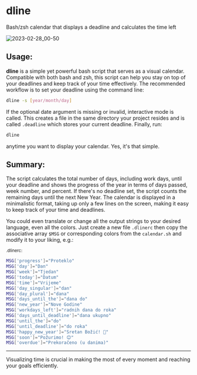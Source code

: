 # dline
Bash/zsh calendar that displays a deadline and calculates the time left

![2023-02-28_00-50](https://user-images.githubusercontent.com/411471/221715818-860d8173-d00e-49d0-9e50-8786c8e5dfe9.png)

## Usage:

**dline** is a simple yet powerful bash script that serves as a visual calendar. Compatible with both bash and zsh, this script can help you stay on top of your deadlines and keep track of your time effectively. The recommended workflow is to set your deadline using the command line: 

```bash
dline -s [year/month/day]
```

If the optional date argument is missing or invalid, interactive mode is called. This creates a file in the same directory your project resides and is called `.deadline` which stores your current deadline. Finally, run:

```bash
dline
```

anytime you want to display your calendar. Yes, it's that simple.

## Summary:

The script calculates the total number of days, including work days, until your deadline and shows the progress of the year in terms of days passed, week number, and percent. If there's no deadline set, the script counts the remaining days until the next New Year. The calendar is displayed in a minimalistic format, taking up only a few lines on the screen, making it easy to keep track of your time and deadlines.

You could even translate or change all the output strings to your desired language, even all the colors. Just create a new file `.dlinerc` then copy the associative array `$MSG` or corresponding colors from the `calendar.sh` and modify it to your liking, e.g.:

<sub>.dlinerc:</sub>
```bash
MSG['progress']="Proteklo"
MSG['day']="Dan"
MSG['week']="Tjedan"
MSG['today']="Datum"
MSG['time']="Vrijeme"
MSG['day_singular']="dan"
MSG['day_plural']="dana"
MSG['days_until_the']="dana do"
MSG['new_year']="Nove Godine"
MSG['workdays_left']="radnih dana do roka"
MSG['days_until_deadline']="dana ukupno"
MSG['until_the']="do"
MSG['until_deadline']="do roka"
MSG['happy_new_year']="Sretan Božić! 🎄"
MSG['soon']="Požurimo! 😊"
MSG['overdue']="Prekoračeno (u danima)"
```

---

Visualizing time is crucial in making the most of every moment and reaching your goals efficiently.
